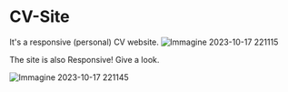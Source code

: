 # CV-Site
It's a responsive (personal) CV website.
![Immagine 2023-10-17 221115](https://github.com/Ivan-Gismondi98/CV-Site/assets/148143105/c0070130-21a3-484e-9700-cd5b50e5deb3)

The site is also Responsive! Give a look.

![Immagine 2023-10-17 221145](https://github.com/Ivan-Gismondi98/CV-Site/assets/148143105/eae6be57-7bcf-4723-99da-d7b7c52d9056)

